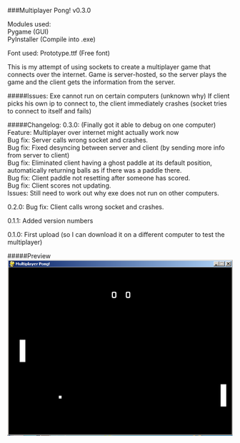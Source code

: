 ###Multiplayer Pong! v0.3.0

Modules used:  
Pygame (GUI)  
	      PyInstaller (Compile into .exe)

Font used: Prototype.ttf (Free font)	    




This is my attempt of using sockets to create a multiplayer game that connects over the internet. Game is server-hosted, so the server plays the game and the client gets the information from the server.

#####Issues:
Exe cannot run on certain computers (unknown why)
If client picks his own ip to connect to, the client immediately crashes (socket tries to connect to itself and fails)

#####Changelog:
0.3.0:	(Finally got it able to debug on one computer)  
	Feature: Multiplayer over internet might actually work now  
	Bug fix: Server calls wrong socket and crashes.  
	Bug fix: Fixed desyncing between server and client (by sending more info from server to client)  
	Bug fix: Eliminated client having a ghost paddle at its default position, automatically returning balls as if there was a paddle there.  
	Bug fix: Client paddle not resetting after someone has scored.  
	Bug fix: Client scores not updating.  
	Issues:  Still need to work out why exe does not run on other computers.  

0.2.0:	Bug fix: Client calls wrong socket and crashes.  

0.1.1:	Added version numbers  

0.1.0:	First upload (so I can download it on a different computer to test the multiplayer)  

#####Preview  
![Preview](/Images/Gameplay.PNG)
